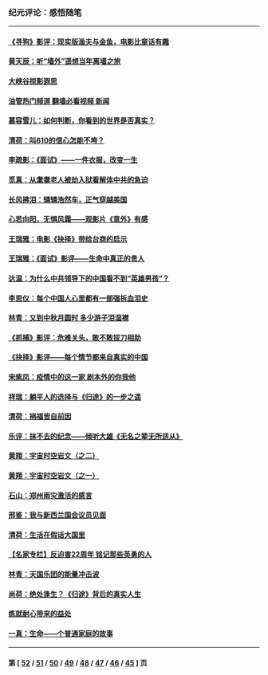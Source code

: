 ### 纪元评论：感悟随笔
---
#### [《寻狗》影评：现实版渔夫与金鱼，电影比童话有趣](../../pages/nsc1035/n13389805.md?12060330) 
#### [黄天辰：听“墙外”遥想当年离墙之旅](../../pages/nsc1035/n13377229.md?12060330) 
#### [大峡谷掠影遐思](../../pages/nsc1035/n13354743.md?12060330) 
#### [油管热门频道 翻墙必看视频 新闻](ok?12060330)
#### [慕容雪儿：如何判断，你看到的世界是否真实？](../../pages/nsc1035/n13332569.md?12060330) 
#### [清荷：叫610的信心怎能不垮？](../../pages/nsc1035/n13304848.md?12060330) 
#### [李疏影：《面试》——一件衣服，改变一生](../../pages/nsc1035/n13292494.md?12060330) 
#### [觅真：从耄耋老人被劫入狱看解体中共的急迫](../../pages/nsc1035/n13284545.md?12060330) 
#### [长风拂泪：辚辚浩然车，正气穿越美国](../../pages/nsc1035/n13284280.md?12060330) 
#### [心若向阳，无惧风霜——观影片《意外》有感](../../pages/nsc1035/n13275318.md?12060330) 
#### [王瑞雅：电影《抉择》带给台商的启示](../../pages/nsc1035/n13274064.md?12060330) 
#### [王瑞雅：《面试》影评——生命中真正的贵人](../../pages/nsc1035/n13260528.md?12060330) 
#### [达温：为什么中共领导下的中国看不到“英雄男孩”？](../../pages/nsc1035/n13257099.md?12060330) 
#### [李思仪：每个中国人心里都有一部强拆血泪史](../../pages/nsc1035/n13249632.md?12060330) 
#### [林青：又到中秋月圆时 多少游子泪湿襟](../../pages/nsc1035/n13245916.md?12060330) 
#### [《抓捕》影评：危难关头，敢不敢拔刀相助](../../pages/nsc1035/n13244251.md?12060330) 
#### [《抉择》影评——每个情节都来自真实的中国](../../pages/nsc1035/n13242564.md?12060330) 
#### [宋紫凤：疫情中的这一家 剧本外的你我他](../../pages/nsc1035/n13242358.md?12060330) 
#### [祥瑞：躺平人的选择与《归途》的一步之遥](../../pages/nsc1035/n13213201.md?12060330) 
#### [清荷：祸福皆自前因](../../pages/nsc1035/n13213177.md?12060330) 
#### [乐评：抹不去的纪念——倾听大雄《无名之辈无所适从》](../../pages/nsc1035/n13163359.md?12060330) 
#### [黄翔：宇宙时空岩文（之二）](../../pages/nsc1035/n13141116.md?12060330) 
#### [黄翔：宇宙时空岩文（之一）](../../pages/nsc1035/n13140355.md?12060330) 
#### [石山：郑州雨灾激活的感言](../../pages/nsc1035/n13135372.md?12060330) 
#### [邢鉴：我与新西兰国会议员见面](../../pages/nsc1035/n13111626.md?12060330) 
#### [清荷：生活在假话大国里](../../pages/nsc1035/n13103916.md?12060330) 
#### [【名家专栏】反迫害22周年 铭记那些英勇的人](../../pages/nsc1035/n13102771.md?12060330) 
#### [林青：天国乐团的能量冲击波](../../pages/nsc1035/n13099634.md?12060330) 
#### [尚荷：绝处逢生？《归途》背后的真实人生](../../pages/nsc1035/n13099470.md?12060330) 
#### [练就耐心带来的益处](../../pages/nsc1035/n13081876.md?12060330) 
#### [一真：生命——个普通家庭的故事](../../pages/nsc1035/n13075782.md?12060330) 

---
#### 第 [ [52](./52.md?12060330) / [51](./51.md?12060330) / [50](./50.md?12060330) / [49](./49.md?12060330) / [48](./48.md?12060330) / [47](./47.md?12060330) / [46](./46.md?12060330) / [45](./45.md?12060330) ] 页
